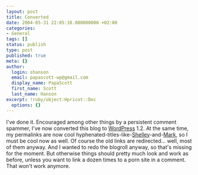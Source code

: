 ```yaml
---
layout: post
title: Converted
date: 2004-05-31 22:05:18.000000000 +02:00
categories:
- General
tags: []
status: publish
type: post
published: true
meta: {}
author:
  login: shanson
  email: papascott-wp@gmail.com
  display_name: PapaScott
  first_name: Scott
  last_name: Hanson
excerpt: !ruby/object:Hpricot::Doc
  options: {}
---
```

<p>I've done it. Encouraged among other things by a persistent comment spammer, I've now converted this blog to <a href="http://wordpress.org/">WordPress</a> 1.2. At the same time, my permalinks are now cool hyphenated-titles-like-<a href="http://weblog.burningbird.net/">Shelley</a>-and-<a href="http://diveintomark.org/">Mark</a>, so I must be cool now as well. Of course the old links are redirected... well, most of them anyway. And I wanted to redo the blogroll anyway, so that's missing for the moment. But otherwise things should pretty much look and work as before, unless you want to link a dozen times to a porn site in a comment. That won't work anymore.</p>
